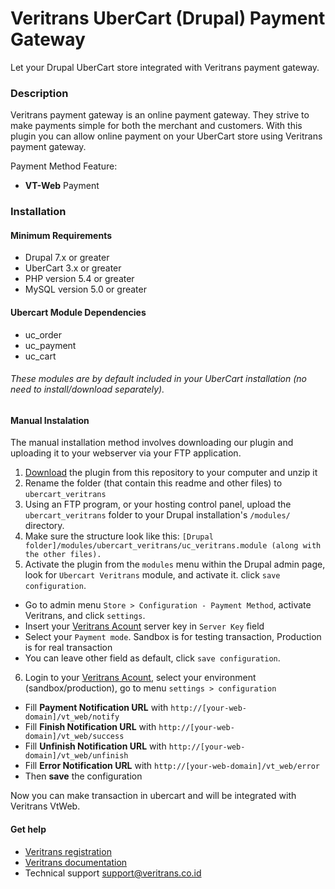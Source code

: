 Veritrans UberCart (Drupal) Payment Gateway
=====================================

Let your Drupal UberCart store integrated with Veritrans payment gateway.

### Description

Veritrans payment gateway is an online payment gateway. They strive to make payments simple for both the merchant and customers. With this plugin you can allow online payment on your UberCart store using Veritrans payment gateway.

Payment Method Feature:

- **VT-Web** Payment

### Installation

#### Minimum Requirements

* Drupal 7.x or greater
* UberCart 3.x or greater
* PHP version 5.4 or greater
* MySQL version 5.0 or greater

#### Ubercart Module Dependencies

* uc_order
* uc_payment
* uc_cart

###### *These modules are by default included in your UberCart installation (no need to install/download separately).*

#### Manual Instalation

The manual installation method involves downloading our plugin and uploading it to your webserver via your FTP application.

1. [Download](/archive/master.zip) the plugin from this repository to your computer and unzip it
2. Rename the folder (that contain this readme and other files) to `ubercart_veritrans`
3. Using an FTP program, or your hosting control panel, upload the `ubercart_veritrans` folder to your Drupal installation's `/modules/` directory.
4. Make sure the structure look like this: `[Drupal folder]/modules/ubercart_veritrans/uc_veritrans.module (along with the other files).`
5. Activate the plugin from the `modules` menu within the Drupal admin page, look for `Ubercart Veritrans` module, and activate it. click `save configuration`.
  * Go to admin menu `Store > Configuration - Payment Method`, activate Veritrans, and click `settings`.
  * Insert your [Veritrans Acount](https://my.veritrans.co.id) server key in `Server Key` field
  * Select your `Payment mode`. Sandbox is for testing transaction, Production is for real transaction
  * You can leave other field as default, click `save configuration`.
6. Login to your [Veritrans Acount](https://my.veritrans.co.id), select your environment (sandbox/production), go to menu `settings > configuration`
  * Fill **Payment Notification URL** with `http://[your-web-domain]/vt_web/notify`
  * Fill **Finish Notification URL** with `http://[your-web-domain]/vt_web/success`
  * Fill **Unfinish Notification URL** with `http://[your-web-domain]/vt_web/unfinish`  
  * Fill **Error Notification URL** with `http://[your-web-domain]/vt_web/error`
  * Then **save** the configuration

Now you can make transaction in ubercart and will be integrated with Veritrans VtWeb.

#### Get help

* [Veritrans registration](https://my.veritrans.co.id/register)
* [Veritrans documentation](http://docs.veritrans.co.id)
* Technical support [support@veritrans.co.id](mailto:support@veritrans.co.id)
